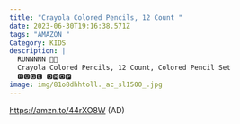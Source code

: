 ```yaml
---
title: "Crayola Colored Pencils, 12 Count "
date: 2023-06-30T19:16:38.571Z
tags: "AMAZON "
Category: KIDS
description: |
  RUNNNNN 🏃🏃
  Crayola Colored Pencils, 12 Count, Colored Pencil Set 
  🅷🆄🅶🅴 🅳🆁🅾🅿 
image: img/81o8dhhtoll._ac_sl1500_.jpg
---
```

https://amzn.to/44rXO8W (AD)
